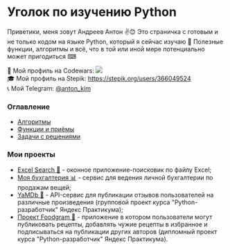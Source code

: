 # Уголок по изучению Python
Приветики, меня зовут Андреев Антон ✌😊 Это страничка с готовым и не только кодом на языке Python, который я сейчас изучаю 🐍 Полезные функции, алгоритмы и всё, что в той или иной мере потенциально может пригодиться ⌨

👾 Мой профиль на Codewars: [![](https://www.codewars.com/users/Anton-Kim/badges/micro)](https://www.codewars.com/users/Anton-Kim)<br>
🎓 Мой профиль на Stepik: https://stepik.org/users/366049524<br>
📞 Мой Telegram: [@anton_kim](https://t.me/anton_kim)

### Оглавление
- [Алгоритмы](https://github.com/Anton-Kim/anton-kim/blob/main/algorithms.md)
- [Функции и приёмы](https://github.com/Anton-Kim/anton-kim/blob/main/functions.md)
- [Задачи с решениями](https://github.com/Anton-Kim/anton-kim/blob/main/tasks.md)


### Мои проекты
- [Excel Search 🔎](https://github.com/Anton-Kim/excel_search) - оконное приложение-поисковик по файлу Excel;
- [Моя бухгалтерия 📊](https://github.com/Anton-Kim/my_buh) - сервис для ведения личной бухгалтерии по продажам вещей;
- [YaMDb 🎷](https://github.com/Anton-Kim/yamdb_final) - API-сервис для публикации отзывов пользователей на различные произведения (групповой проект курса "Python-разработчик" Яндекс Практикума);
- [Проект Foodgram 🍳](https://github.com/Anton-Kim/foodgram-project-react) - приложение в котором пользователи могут публиковать рецепты, добавлять чужие рецепты в избранное и подписываться на публикации других авторов (дипломный проект курса "Python-разработчик" Яндекс Практикума).
